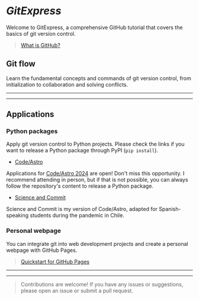 # _GitExpress_

Welcome to GitExpress, a comprehensive GitHub tutorial that covers the basics of git version control.

> [What is GitHub?](https://www.youtube.com/watch?v=pBy1zgt0XPc)



## **Git flow**

Learn the fundamental concepts and commands of git version control, from initialization to collaboration and solving conflicts.

*** 
*** 

## Applications

### **Python packages**

Apply git version control to Python projects. Please check the links if you want to release a Python package through PyPI (`pip install`). 

- [Code/Astro](https://github.com/semaphoreP/codeastro/tree/main)

Applications for [Code/Astro 2024](https://semaphorep.github.io/codeastro/) are open! Don't miss this opportunity. I recommend attending in person, but if that is not possible, you can always follow the repository's content to release a Python package.

- [Science and Commit](https://github.com/Science-and-Commit/Workshop_2022)

Science and Commit is my version of Code/Astro, adapted for Spanish-speaking students during the pandemic in Chile.


### **Personal webpage**

You can integrate git into web development projects and create a personal webpage with GitHub Pages.

> [Quickstart for GitHub Pages](https://docs.github.com/en/pages/quickstart)


*** 
*** 

> Contributions are welcome! If you have any issues or suggestions, please open an issue or submit a pull request.
